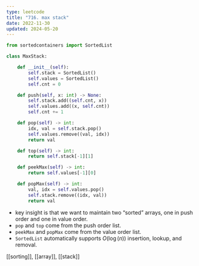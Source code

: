 ```yaml
---
type: leetcode
title: "716. max stack"
date: 2022-11-30
updated: 2024-05-20
---
```


```python
from sortedcontainers import SortedList

class MaxStack:

    def __init__(self):
        self.stack = SortedList()
        self.values = SortedList()
        self.cnt = 0

    def push(self, x: int) -> None:
        self.stack.add((self.cnt, x))
        self.values.add((x, self.cnt))
        self.cnt += 1

    def pop(self) -> int:
        idx, val = self.stack.pop()
        self.values.remove((val, idx))
        return val

    def top(self) -> int:
        return self.stack[-1][1]

    def peekMax(self) -> int:
        return self.values[-1][0]

    def popMax(self) -> int:
        val, idx = self.values.pop()
        self.stack.remove((idx, val))
        return val
```

- key insight is that we want to maintain two “sorted” arrays, one in push order and one in value order.
- `pop` and `top` come from the push order list.
- `peekMax` and `popMax` come from the value order list.
- `SortedList` automatically supports $O(\log(n))$ insertion, lookup, and removal.

[[sorting]], [[array]], [[stack]]
